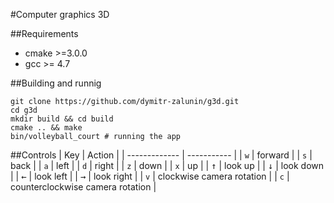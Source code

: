 #Computer graphics 3D

##Requirements
* cmake >=3.0.0
* gcc >= 4.7
  
##Building and runnig
```
git clone https://github.com/dymitr-zalunin/g3d.git
cd g3d
mkdir build && cd build
cmake .. && make
bin/volleyball_court # running the app
```

##Controls
| Key |   Action  |
| ------------- | ----------- |
| `w`  | forward |
| `s` | back |
| `a`  | left  |
| `d`  | right  |
| `z`  | down  |
| `x`  | up  |
| <kbd>&uarr;</kbd>  | look up |
| <kbd>&darr;</kbd>  | look down |
| <kbd>&larr;</kbd>  | look left  |
| <kbd>&rarr;</kbd>  | look right  |
| `v`  | clockwise camera rotation  |
| `c`  | counterclockwise camera rotation  |

